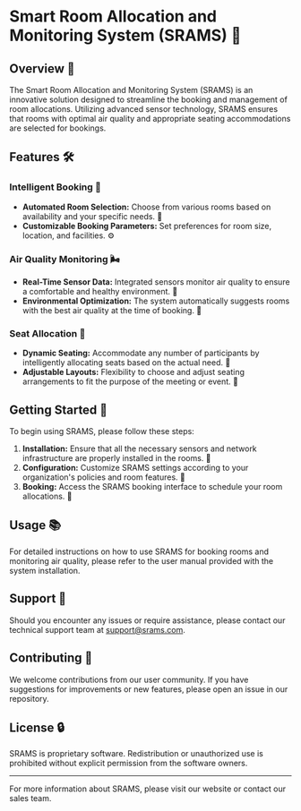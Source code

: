 # Smart Room Allocation and Monitoring System (SRAMS) 🏢

## Overview 🌟
The Smart Room Allocation and Monitoring System (SRAMS) is an innovative solution designed to streamline the booking and management of room allocations. Utilizing advanced sensor technology, SRAMS ensures that rooms with optimal air quality and appropriate seating accommodations are selected for bookings.

## Features 🛠️

### Intelligent Booking 📅
- **Automated Room Selection:** Choose from various rooms based on availability and your specific needs. 🚪
- **Customizable Booking Parameters:** Set preferences for room size, location, and facilities. ⚙️

### Air Quality Monitoring 🌬️
- **Real-Time Sensor Data:** Integrated sensors monitor air quality to ensure a comfortable and healthy environment. 💨
- **Environmental Optimization:** The system automatically suggests rooms with the best air quality at the time of booking. 🌿

### Seat Allocation 💺
- **Dynamic Seating:** Accommodate any number of participants by intelligently allocating seats based on the actual need. 👥
- **Adjustable Layouts:** Flexibility to choose and adjust seating arrangements to fit the purpose of the meeting or event. 🔄

## Getting Started 🚀

To begin using SRAMS, please follow these steps:

1. **Installation:** Ensure that all the necessary sensors and network infrastructure are properly installed in the rooms. 🔌
2. **Configuration:** Customize SRAMS settings according to your organization's policies and room features. 🔧
3. **Booking:** Access the SRAMS booking interface to schedule your room allocations. 📝

## Usage 📚

For detailed instructions on how to use SRAMS for booking rooms and monitoring air quality, please refer to the user manual provided with the system installation.

## Support 🤝

Should you encounter any issues or require assistance, please contact our technical support team at [support@srams.com](mailto:support@srams.com).

## Contributing 🤲

We welcome contributions from our user community. If you have suggestions for improvements or new features, please open an issue in our repository.

## License 🔒

SRAMS is proprietary software. Redistribution or unauthorized use is prohibited without explicit permission from the software owners.

---

For more information about SRAMS, please visit our website or contact our sales team.

